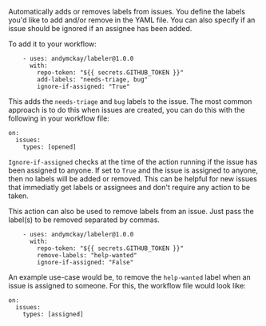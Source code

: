 Automatically adds or removes labels from issues. You define the labels you'd like to add and/or remove in the YAML file. You can also specify if an issue should be ignored if an assignee has been added.

To add it to your workflow:

```
    - uses: andymckay/labeler@1.0.0
      with:
        repo-token: "${{ secrets.GITHUB_TOKEN }}"
        add-labels: "needs-triage, bug"
        ignore-if-assigned: "True"
```

This adds the `needs-triage` and `bug` labels to the issue. The most common approach is to do this when issues are created, you can do this with the following in your workflow file:

```
on: 
  issues:
    types: [opened]
```

`Ignore-if-assigned` checks at the time of the action running if the issue has been assigned to anyone. If set to `True` and the issue is assigned to anyone, then no labels will be added or removed. This can be helpful for new issues that immediatly get labels or assignees and don't require any action to be taken.

This action can also be used to remove labels from an issue. Just pass the label(s) to be removed separated by commas.

```
    - uses: andymckay/labeler@1.0.0
      with:
        repo-token: "${{ secrets.GITHUB_TOKEN }}"
        remove-labels: "help-wanted"
        ignore-if-assigned: "False"
```

An example use-case would be, to remove the `help-wanted` label when an issue is assigned to someone. For this, the workflow file would look like:

```
on:
  issues:
    types: [assigned]
```
